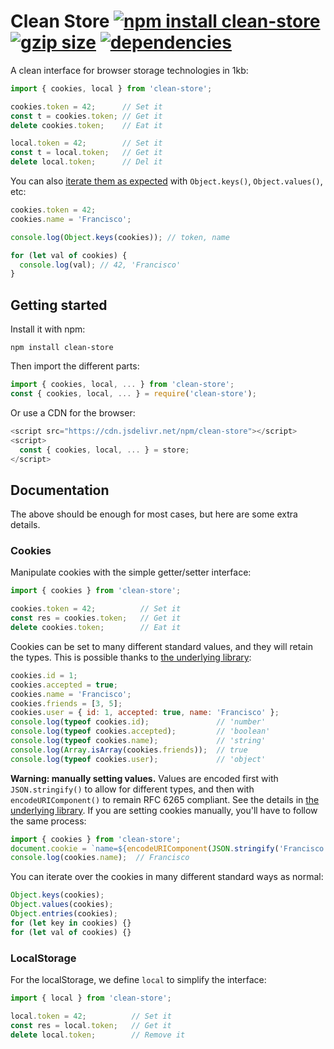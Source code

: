 # Clean Store [![npm install clean-store](https://img.shields.io/badge/npm%20install-clean--store-blue.svg)](https://www.npmjs.com/package/clean-store) [![gzip size](https://img.badgesize.io/franciscop/clean-store/master/store.min.js.svg?compression=gzip)](https://github.com/franciscop/clean-store/blob/master/store.min.js) [![dependencies](https://img.shields.io/badge/dependencies-0-green.svg)](https://github.com/franciscop/clean-store/blob/master/package.json)

A clean interface for browser storage technologies in 1kb:

```js
import { cookies, local } from 'clean-store';

cookies.token = 42;      // Set it
const t = cookies.token; // Get it
delete cookies.token;    // Eat it

local.token = 42;        // Set it
const t = local.token;   // Get it
delete local.token;      // Del it
```

You can also [iterate them as expected](https://github.com/franciscop/clean-store/blob/master/src/cookies.test.js) with `Object.keys()`, `Object.values()`, etc:

```js
cookies.token = 42;
cookies.name = 'Francisco';

console.log(Object.keys(cookies)); // token, name

for (let val of cookies) {
  console.log(val); // 42, 'Francisco'
}
```



## Getting started

Install it with npm:

```
npm install clean-store
```

Then import the different parts:

```js
import { cookies, local, ... } from 'clean-store';
const { cookies, local, ... } = require('clean-store');
```

Or use a CDN for the browser:

```js
<script src="https://cdn.jsdelivr.net/npm/clean-store"></script>
<script>
  const { cookies, local, ... } = store;
</script>
```



## Documentation

The above should be enough for most cases, but here are some extra details.

### Cookies

Manipulate cookies with the simple getter/setter interface:

```js
import { cookies } from 'clean-store';

cookies.token = 42;          // Set it
const res = cookies.token;   // Get it
delete cookies.token;        // Eat it
```

Cookies can be set to many different standard values, and they will retain the types. This is possible thanks to [the underlying library](https://github.com/franciscop/cookies.js):

```js
cookies.id = 1;
cookies.accepted = true;
cookies.name = 'Francisco';
cookies.friends = [3, 5];
cookies.user = { id: 1, accepted: true, name: 'Francisco' };
console.log(typeof cookies.id);               // 'number'
console.log(typeof cookies.accepted);         // 'boolean'
console.log(typeof cookies.name);             // 'string'
console.log(Array.isArray(cookies.friends));  // true
console.log(typeof cookies.user);             // 'object'
```

**Warning: manually setting values.** Values are encoded first with `JSON.stringify()` to allow for different types, and then with `encodeURIComponent()` to remain RFC 6265 compliant. See the details in [the underlying library](https://github.com/franciscop/cookies.js#advanced-options). If you are setting cookies manually, you'll have to follow the same process:

```js
import { cookies } from 'clean-store';
document.cookie = `name=${encodeURIComponent(JSON.stringify('Francisco'))}`
console.log(cookies.name);  // Francisco
```

You can iterate over the cookies in many different standard ways as normal:

```js
Object.keys(cookies);
Object.values(cookies);
Object.entries(cookies);
for (let key in cookies) {}
for (let val of cookies) {}
```



### LocalStorage

For the localStorage, we define `local` to simplify the interface:

```js
import { local } from 'clean-store';

local.token = 42;          // Set it
const res = local.token;   // Get it
delete local.token;        // Remove it
```

